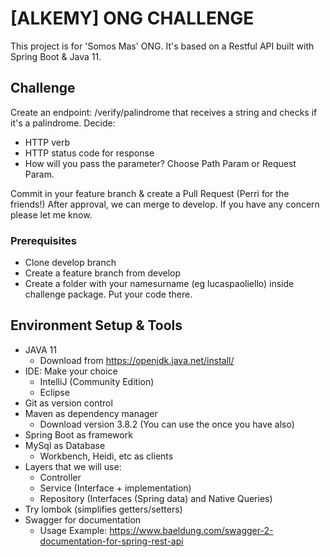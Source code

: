# [ALKEMY] ONG CHALLENGE
This project is for 'Somos Mas' ONG. It's based on a Restful API built with Spring Boot & Java 11.

## Challenge
Create an endpoint: /verify/palindrome that receives a string and checks if it's a palindrome.
Decide:

+ HTTP verb
+ HTTP status code for response 
+ How will you pass the parameter? Choose Path Param or Request Param.

Commit in your feature branch & create a Pull Request (Perri for the friends!)
After approval, we can merge to develop.
If you have any concern please let me know.

### Prerequisites
* Clone develop branch
* Create a feature branch from develop
* Create a folder with your namesurname (eg lucaspaoliello) inside challenge package. 
Put your code there.

 

## Environment Setup & Tools
+ JAVA 11
    * Download from https://openjdk.java.net/install/
+ IDE: Make your choice
    * IntelliJ (Community Edition)
    * Eclipse 
+ Git as version control
+ Maven as dependency manager
    * Download version 3.8.2 (You can use the once you have also)
+ Spring Boot as framework
+ MySql as Database
    * Workbench, Heidi, etc as clients
+ Layers that we will use:
    * Controller
    * Service (Interface + implementation)
    * Repository (Interfaces (Spring data) and Native Queries)
+ Try lombok (simplifies getters/setters)
+ Swagger for documentation
    * Usage Example: https://www.baeldung.com/swagger-2-documentation-for-spring-rest-api
